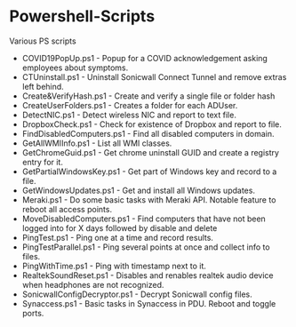 # Powershell-Scripts

Various PS scripts

* COVID19PopUp.ps1 				- Popup for a COVID acknowledgement asking employees about symptoms.
* CTUninstall.ps1 				- Uninstall Sonicwall Connect Tunnel and remove extras left behind.
* Create&VerifyHash.ps1 		- Create and verify a single file or folder hash
* CreateUserFolders.ps1 		- Creates a folder for each ADUser.
* DetectNIC.ps1 				- Detect wireless NIC and report to text file.
* DropboxCheck.ps1 				- Check for existence of Dropbox and report to file.
* FindDisabledComputers.ps1 	- Find all disabled computers in domain.
* GetAllWMIInfo.ps1				- List all WMI classes.
* GetChromeGuid.ps1				- Get chrome uninstall GUID and create a registry entry for it.
* GetPartialWindowsKey.ps1 		- Get part of Windows key and record to a file.
* GetWindowsUpdates.ps1 		- Get and install all Windows updates.
* Meraki.ps1 					- Do some basic tasks with Meraki API. Notable feature to reboot all access points.
* MoveDisabledComputers.ps1 	- Find computers that have not been logged into for X days followed by disable and delete
* PingTest.ps1					- Ping one at a time and record results.
* PingTestParallel.ps1 			- Ping several points at once and collect info to files.
* PingWithTime.ps1 				- Ping with timestamp next to it.
* RealtekSoundReset.ps1   - Disables and renables realtek audio device when headphones are not recognized.
* SonicwallConfigDecryptor.ps1 	- Decrypt Sonicwall config files.
* Synaccess.ps1					- Basic tasks in Synaccess in PDU. Reboot and toggle ports.
